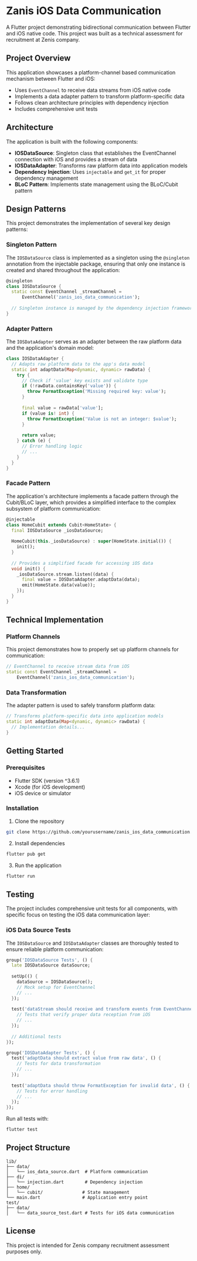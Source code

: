 # Zanis iOS Data Communication

A Flutter project demonstrating bidirectional communication between Flutter and iOS native code. This project was built as a technical assessment for recruitment at Zenis company.

## Project Overview

This application showcases a platform-channel based communication mechanism between Flutter and iOS:

- Uses `EventChannel` to receive data streams from iOS native code
- Implements a data adapter pattern to transform platform-specific data
- Follows clean architecture principles with dependency injection
- Includes comprehensive unit tests

## Architecture

The application is built with the following components:

- **IOSDataSource**: Singleton class that establishes the EventChannel connection with iOS and provides a stream of data
- **IOSDataAdapter**: Transforms raw platform data into application models
- **Dependency Injection**: Uses `injectable` and `get_it` for proper dependency management
- **BLoC Pattern**: Implements state management using the BLoC/Cubit pattern

## Design Patterns

This project demonstrates the implementation of several key design patterns:

### Singleton Pattern
The `IOSDataSource` class is implemented as a singleton using the `@singleton` annotation from the injectable package, ensuring that only one instance is created and shared throughout the application:

```dart
@singleton
class IOSDataSource {
  static const EventChannel _streamChannel =
      EventChannel('zanis_ios_data_communication');
  
  // Singleton instance is managed by the dependency injection framework
}
```

### Adapter Pattern
The `IOSDataAdapter` serves as an adapter between the raw platform data and the application's domain model:

```dart
class IOSDataAdapter {
  // Adapts raw platform data to the app's data model
  static int adaptData(Map<dynamic, dynamic> rawData) {
    try {
      // Check if 'value' key exists and validate type
      if (!rawData.containsKey('value')) {
        throw FormatException('Missing required key: value');
      }
      
      final value = rawData['value'];
      if (value is! int) {
        throw FormatException('Value is not an integer: $value');
      }
      
      return value;
    } catch (e) {
      // Error handling logic
      // ...
    }
  }
}
```

### Facade Pattern
The application's architecture implements a facade pattern through the Cubit/BLoC layer, which provides a simplified interface to the complex subsystem of platform communication:

```dart
@injectable
class HomeCubit extends Cubit<HomeState> {
  final IOSDataSource _iosDataSource;
  
  HomeCubit(this._iosDataSource) : super(HomeState.initial()) {
    init();
  }
  
  // Provides a simplified facade for accessing iOS data
  void init() {
    _iosDataSource.stream.listen((data) {
      final value = IOSDataAdapter.adaptData(data);
      emit(HomeState.data(value));
    });
  }
}
```

## Technical Implementation

### Platform Channels

This project demonstrates how to properly set up platform channels for communication:

```dart
// EventChannel to receive stream data from iOS
static const EventChannel _streamChannel = 
    EventChannel('zanis_ios_data_communication');
```

### Data Transformation

The adapter pattern is used to safely transform platform data:

```dart
// Transforms platform-specific data into application models
static int adaptData(Map<dynamic, dynamic> rawData) {
  // Implementation details...
}
```

## Getting Started

### Prerequisites
- Flutter SDK (version ^3.6.1)
- Xcode (for iOS development)
- iOS device or simulator

### Installation

1. Clone the repository
```bash
git clone https://github.com/yourusername/zanis_ios_data_communication.git
```

2. Install dependencies
```bash
flutter pub get
```

3. Run the application
```bash
flutter run
```

## Testing

The project includes comprehensive unit tests for all components, with specific focus on testing the iOS data communication layer:

### iOS Data Source Tests

The `IOSDataSource` and `IOSDataAdapter` classes are thoroughly tested to ensure reliable platform communication:

```dart
group('IOSDataSource Tests', () {
  late IOSDataSource dataSource;
  
  setUp(() {
    dataSource = IOSDataSource();
    // Mock setup for EventChannel
    // ...
  });
  
  test('dataStream should receive and transform events from EventChannel', () async {
    // Tests that verify proper data reception from iOS
    // ...
  });
  
  // Additional tests
});

group('IOSDataAdapter Tests', () {
  test('adaptData should extract value from raw data', () {
    // Tests for data transformation
    // ...
  });
  
  test('adaptData should throw FormatException for invalid data', () {
    // Tests for error handling
    // ...
  });
});
```

Run all tests with:

```bash
flutter test
```

## Project Structure

```
lib/
├── data/
│   └── ios_data_source.dart  # Platform communication
├── di/
│   └── injection.dart        # Dependency injection
├── home/
│   └── cubit/               # State management
└── main.dart                # Application entry point
test/
├── data/
│   └── data_source_test.dart # Tests for iOS data communication
```

## License

This project is intended for Zenis company recruitment assessment purposes only.
